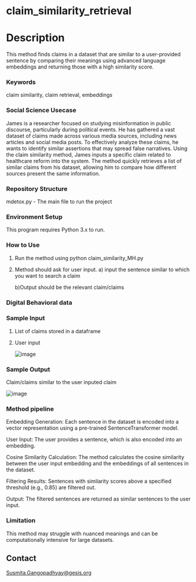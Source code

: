 # claim_similarity_retrieval

# Description
This method finds claims in a dataset that are similar to a user-provided sentence by comparing their meanings using advanced language embeddings and returning those with a high similarity score.  

### Keywords
claim similarity, claim retrieval, embeddings

### Social Science Usecase

James is a researcher focused on studying misinformation in public discourse, particularly during political events. He has gathered a vast dataset of claims made across various media sources, including news articles and social media posts. To effectively analyze these claims, he wants to identify similar assertions that may spread false narratives. Using the claim similarity method, James inputs a specific claim related to healthcare reform into the system. The method quickly retrieves a list of similar claims from his dataset, allowing him to compare how different sources present the same information. 



### Repository Structure


mdetox.py - The main file to run the project

### Environment Setup
This program requires Python 3.x to run.



  

### How to Use
1. Run the method using python claim_similarity_MH.py
2. Method should ask for user input.
    a) input the sentence similar to which you want to search a claim
   

    b)Output should be the relevant claim/claims
   



### Digital Behavioral data

### Sample Input 
1. List of claims stored in a dataframe
2. User input
   
   ![image](https://github.com/user-attachments/assets/b24d3fc8-733b-4c8c-9ad3-3541580b3c0a)

### Sample Output
Claim/claims similar to the user inputed claim

![image](https://github.com/user-attachments/assets/d7cb13fb-c04d-4bb0-a3d0-8fe4ecc536d1)

### Method pipeline

Embedding Generation: Each sentence in the dataset is encoded into a vector representation using a pre-trained SentenceTransformer model.

User Input: The user provides a sentence, which is also encoded into an embedding.

Cosine Similarity Calculation: The method calculates the cosine similarity between the user input embedding and the embeddings of all sentences in the dataset.

Filtering Results: Sentences with similarity scores above a specified threshold (e.g., 0.85) are filtered out.

Output: The filtered sentences are returned as similar sentences to the user input.



### Limitation

This method may struggle with nuanced meanings and can be computationally intensive for large datasets.



## Contact
Susmita.Gangopadhyay@gesis.org


